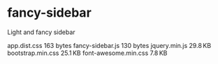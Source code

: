 # fancy-sidebar


Light and fancy sidebar

app.dist.css            163 bytes
fancy-sidebar.js        130 bytes
jquery.min.js           29.8 KB
bootstrap.min.css	    25.1 KB
font-awesome.min.css	7.8 KB
